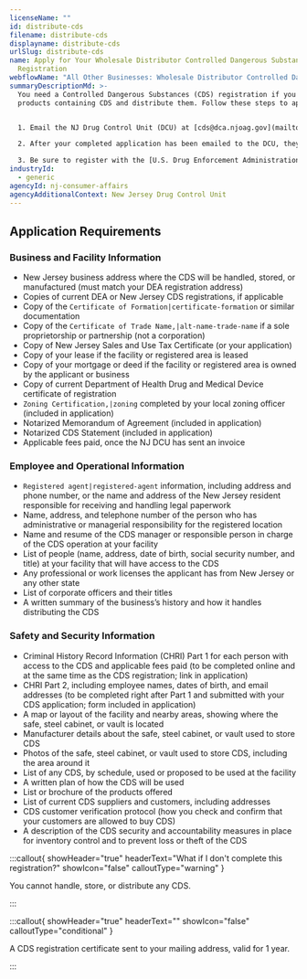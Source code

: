 ```yaml
---
licenseName: ""
id: distribute-cds
filename: distribute-cds
displayname: distribute-cds
urlSlug: distribute-cds
name: Apply for Your Wholesale Distributor Controlled Dangerous Substances
  Registration
webflowName: "All Other Businesses: Wholesale Distributor Controlled Dangerous Substances"
summaryDescriptionMd: >-
  You need a Controlled Dangerous Substances (CDS) registration if you buy any
  products containing CDS and distribute them. Follow these steps to apply:


  1. Email the NJ Drug Control Unit (DCU) at [cds@dca.njoag.gov](mailto:CDS@dca.njoag.gov) to request the CDS registration application for Wholesale Distributors.

  2. After your completed application has been emailed to the DCU, they will email you an invoice to pay your fees online.

  3. Be sure to register with the [U.S. Drug Enforcement Administration (DEA)](https://www.deadiversion.usdoj.gov/online_forms_apps.html) to validate your CDS registration. You will need your CDS number for this process. Email a copy of your DEA registration to the DCU within 60 days.
industryId:
  - generic
agencyId: nj-consumer-affairs
agencyAdditionalContext: New Jersey Drug Control Unit
---
```

## Application Requirements

### Business and Facility Information

* New Jersey business address where the CDS will be handled, stored, or manufactured (must match your DEA registration address)
* Copies of current DEA or New Jersey CDS registrations, if applicable
* Copy of the `Certificate of Formation|certificate-formation` or similar documentation
* Copy of the `Certificate of Trade Name,|alt-name-trade-name` if a sole proprietorship or partnership (not a corporation)
* Copy of New Jersey Sales and Use Tax Certificate (or your application)
* Copy of your lease if the facility or registered area is leased
* Copy of your mortgage or deed if the facility or registered area is owned by the applicant or business
* Copy of current Department of Health Drug and Medical Device certificate of registration
*  `Zoning Certification,|zoning` completed by your local zoning officer (included in application)
* Notarized Memorandum of Agreement (included in application)
* Notarized CDS Statement (included in application)
* Applicable fees paid, once the NJ DCU has sent an invoice

### Employee and Operational Information

*  `Registered agent|registered-agent` information, including address and phone number, or the name and address of the New Jersey resident responsible for receiving and handling legal paperwork
* Name, address, and telephone number of the person who has administrative or managerial responsibility for the registered location
* Name and resume of the CDS manager or responsible person in charge of the CDS operation at your facility
* List of people (name, address, date of birth, social security number, and title) at your facility that will have access to the CDS
* Any professional or work licenses the applicant has from New Jersey or any other state
* List of corporate officers and their titles
* A written summary of the business’s history and how it handles distributing the CDS

### Safety and Security Information

* Criminal History Record Information (CHRI) Part 1 for each person with access to the CDS and applicable fees paid (to be completed online and at the same time as the CDS registration; link in application)
* CHRI Part 2, including employee names, dates of birth, and email addresses (to be completed right after Part 1 and submitted with your CDS application; form included in application)
* A map or layout of the facility and nearby areas, showing where the safe, steel cabinet, or vault is located
* Manufacturer details about the safe, steel cabinet, or vault used to store CDS 
* Photos of the safe, steel cabinet, or vault used to store CDS, including the area around it
* List of any CDS, by schedule, used or proposed to be used at the facility
* A written plan of how the CDS will be used
* List or brochure of the products offered
* List of current CDS suppliers and customers, including addresses
* CDS customer verification protocol (how you check and confirm that your customers are allowed to buy CDS)
* A description of the CDS security and accountability measures in place for inventory control and to prevent loss or theft of the CDS

:::callout{ showHeader="true" headerText="What if I don't complete this registration?" showIcon="false" calloutType="warning" }

You cannot handle, store, or distribute any CDS.

:::

:::callout{ showHeader="true" headerText="" showIcon="false" calloutType="conditional" }

A CDS registration certificate sent to your mailing address, valid for 1 year.

:::